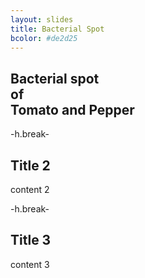 ```yaml
---
layout: slides
title: Bacterial Spot
bcolor: #de2d25
---
```


<!-- .element: class="fragment" data-fragment-index="1" -->


## Bacterial spot <br> of <br> Tomato and Pepper

-h.break-

<!-- .slide: data-background="#de2d25" -->

## Title 2

content 2

-h.break-

## Title 3

content 3